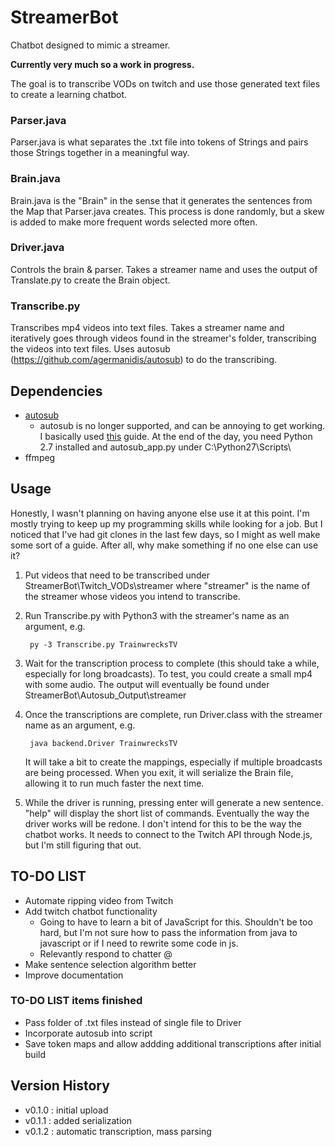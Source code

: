 # StreamerBot

Chatbot designed to mimic a streamer.

**Currently very much so a work in progress.**

The goal is to transcribe VODs on twitch and use those generated text files to create a learning chatbot.

### Parser.java

Parser.java is what separates the .txt file into tokens of Strings and pairs those Strings together in a meaningful way.

### Brain.java

Brain.java is the "Brain" in the sense that it generates the sentences from the Map that Parser.java creates.
This process is done randomly, but a skew is added to make more frequent words selected more often.

### Driver.java

Controls the brain & parser. Takes a streamer name and uses the output of Translate.py to create the Brain object.

### Transcribe.py

Transcribes mp4 videos into text files. Takes a streamer name and iteratively goes through videos found in the streamer's folder, transcribing the videos into text files.
Uses autosub (https://github.com/agermanidis/autosub) to do the transcribing.

## Dependencies

* [autosub](https://github.com/agermanidis/autosub)
   * autosub is no longer supported, and can be annoying to get working. I basically used [this](https://www.programmersought.com/article/57056237908/) guide. At the end of the day, you need Python 2.7 installed and autosub_app.py under C:\Python27\Scripts\
* ffmpeg

## Usage

Honestly, I wasn't planning on having anyone else use it at this point. I'm mostly trying to keep up my programming skills while looking for a job. But I noticed that I've had git clones in the last few days, so I might as well make some sort of a guide. After all, why make something if no one else can use it?

1) Put videos that need to be transcribed under StreamerBot\Twitch_VODs\streamer where "streamer" is the name of the streamer whose videos you intend to transcribe.
2) Run Transcribe.py with Python3 with the streamer's name as an argument, e.g.
        
        py -3 Transcribe.py TrainwrecksTV
      
3) Wait for the transcription process to complete (this should take a while, especially for long broadcasts). To test, you could create a small mp4 with some audio. The output will eventually be found under StreamerBot\Autosub_Output\streamer
4) Once the transcriptions are complete, run Driver.class with the streamer name as an argument, e.g.

        java backend.Driver TrainwrecksTV
        
   It will take a bit to create the mappings, especially if multiple broadcasts are being processed. When you exit, it will serialize the Brain file, allowing it to run much faster the next time.
5) While the driver is running, pressing enter will generate a new sentence. "help" will display the short list of commands. Eventually the way the driver works will be redone. I don't intend for this to be the way the chatbot works. It needs to connect to the Twitch API through Node.js, but I'm still figuring that out.


## TO-DO LIST

* Automate ripping video from Twitch
* Add twitch chatbot functionality
    * Going to have to learn a bit of JavaScript for this. Shouldn't be too hard, but I'm not sure how to pass the information from java to javascript or if I need to rewrite some code in js.
    * Relevantly respond to chatter @
* Make sentence selection algorithm better
* Improve documentation

### TO-DO LIST items finished

* Pass folder of .txt files instead of single file to Driver
* Incorporate autosub into script
* Save token maps and allow addding additional transcriptions after initial build

## Version History

* v0.1.0 : initial upload
* v0.1.1 : added serialization
* v0.1.2 : automatic transcription, mass parsing 
